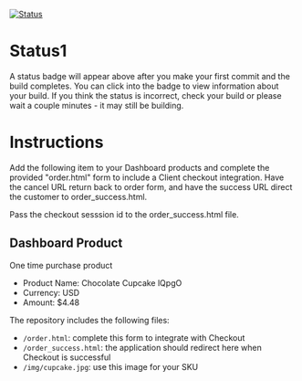 [![Status](https://img.shields.io/badge/status-BUILDING%20COMMIT:%200287a365971cd5e93e211685f253dac44b25050e-yellow.svg)](https://github.com/raysaavedra-work/bakery_scaffold_NaL5KZ7dUbPKxoEa/commit/0287a365971cd5e93e211685f253dac44b25050e)


# Status1

A status badge will appear above after you make your first commit and the build completes. You can click into the badge to view information about your build. If you think the status is incorrect, check your build or please wait a couple minutes - it may still be building.

# Instructions

Add the following item to your Dashboard products and complete the provided "order.html" form to include a Client checkout integration. Have the cancel URL return back to order form, and have the success URL direct the customer to order_success.html.

Pass the checkout sesssion id to the order_success.html file.

## Dashboard Product
One time purchase product
* Product Name: Chocolate Cupcake lQpgO
* Currency: USD
* Amount: $4.48

The repository includes the following files:
* `/order.html`: complete this form to integrate with Checkout
* `/order_success.html`: the application should redirect here when Checkout is successful
* `/img/cupcake.jpg`: use this image for your SKU
